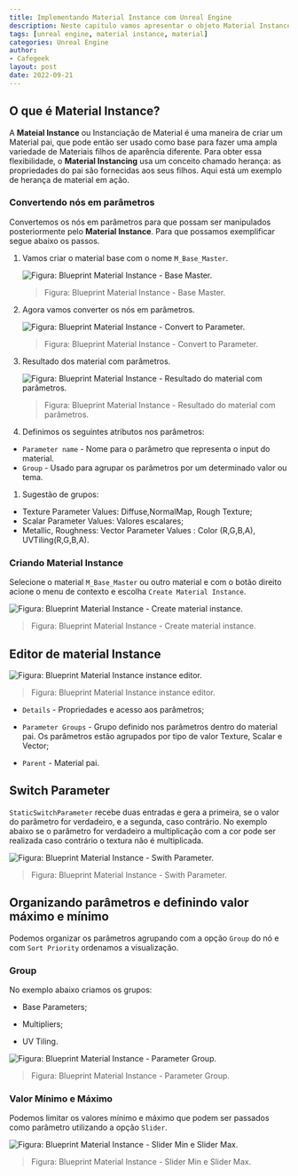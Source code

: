 ```yaml
---
title: Implementando Material Instance com Unreal Engine
description: Neste capitulo vamos apresentar o objeto Material Instance que flexibiliza a implementação de materiais no Unreal Engine.
tags: [unreal engine, material instance, material]
categories: Unreal Engine
author: 
- Cafegeek
layout: post
date: 2022-09-21 
---
```


## O que é Material Instance?

A **Mateial Instance** ou Instanciação de Material é uma maneira de criar um Material pai, que pode então ser usado como base para fazer uma ampla variedade de Materiais filhos de aparência diferente. Para obter essa flexibilidade, o **Material Instancing** usa um conceito chamado herança: as propriedades do pai são fornecidas aos seus filhos. Aqui está um exemplo de herança de material em ação.

### Convertendo nós em parâmetros

Convertemos os nós em parâmetros para que possam ser manipulados posteriormente pelo **Material Instance**. Para que possamos exemplificar segue abaixo os passos.

1. Vamos criar o material base com o nome `M_Base_Master`.

    ![Figura: Blueprint Material Instance - Base Master.](../imagens/materiais/unreal_engine_base_master.webp "Figura: Blueprint Material Instance - Base Master.")

    > Figura: Blueprint Material Instance - Base Master.

1. Agora vamos converter os nós em parâmetros.

    ![Figura: Blueprint Material Instance - Convert to Parameter.](../imagens/materiais/unreal_engine_material_convert_parameter.webp "Figura: Blueprint Material Instance - Convert to Parameter.")

    > Figura: Blueprint Material Instance - Convert to Parameter.

1. Resultado dos material com parâmetros.

    ![Figura: Blueprint Material Instance -  Resultado do material com parâmetros.](../imagens/materiais/unreal_engine_base_master_with_parameter.webp "Figura: Blueprint Material Instance -  Resultado do material com parâmetros.")

    > Figura: Blueprint Material Instance -  Resultado do material com parâmetros.

1. Definimos os seguintes atributos nos parâmetros:

- `Parameter name` - Nome para o parâmetro que representa o input do material.
- `Group` - Usado para agrupar os parâmetros por um determinado valor ou tema.

1. Sugestão de grupos:

- Texture Parameter Values: Diffuse,NormalMap, Rough Texture;
- Scalar Parameter Values:  Valores escalares;
- Metallic, Roughness: Vector Parameter Values : Color (R,G,B,A), UVTiling(R,G,B,A).

### Criando Material Instance

Selecione o material `M_Base_Master` ou outro material e com o botão direito acione o menu de contexto e escolha `Create Material Instance`.

![Figura: Blueprint Material Instance - Create material instance.](../imagens/materiais/unreal_engine_material_create_material_instance.webp "Figura: Blueprint Material Instance - Create material instance.")

> Figura: Blueprint Material Instance - Create material instance.

## Editor de material Instance

![Figura: Blueprint Material Instance instance editor.](../imagens/materiais/unreal_engine_material_instance_editor.webp "Figura: Blueprint Material Instance instance editor.")  

> Figura: Blueprint Material Instance instance editor.

- `Details` - Propriedades e acesso aos parâmetros;

- `Parameter Groups` - Grupo definido nos parâmetros dentro do material pai.
  Os parâmetros estão agrupados por tipo de valor Texture, Scalar e Vector;

- `Parent` - Material pai.

## Switch Parameter

`StaticSwitchParameter` recebe duas entradas e gera a primeira, se o valor do parâmetro for verdadeiro, e a segunda, caso contrário. No exemplo abaixo se o parâmetro for verdadeiro a multiplicação com a cor pode ser realizada caso contrário o textura não é multiplicada.

![Figura: Blueprint Material Instance - Swith Parameter.](../imagens/materiais/unreal_engine_material_switch_parameter.webp "Figura: Blueprint Material Instance - Swith Parameter.")

> Figura: Blueprint Material Instance - Swith Parameter.

## Organizando parâmetros e definindo valor máximo e mínimo

Podemos organizar os parâmetros agrupando com a opção `Group` do nó e com `Sort Priority` ordenamos a visualização.

### Group

No exemplo abaixo criamos os grupos:

- Base Parameters;

- Multipliers;

- UV Tiling.

![Figura: Blueprint Material Instance - Parameter Group.](../imagens/materiais/unreal_engine_material_parameter_group.webp "Figura: Blueprint Material Instance - Parameter Group.")

> Figura: Blueprint Material Instance - Parameter Group.

### Valor Mínimo e Máximo

Podemos limitar os valores mínimo e máximo que podem ser passados como parâmetro utilizando a opção `Slider`.

![Figura: Blueprint Material Instance - Slider Min e Slider Max.](../imagens/materiais/unreal_engine_material_slider_min_max.webp "Figura: Blueprint Material Instance - Slider Min e Slider Max.")

> Figura: Blueprint Material Instance - Slider Min e Slider Max.
